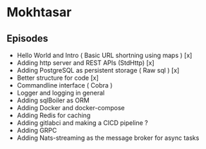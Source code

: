 # Mokhtasar 


## Episodes
- Hello World and Intro ( Basic URL shortning using maps ) [x]
- Adding http server and REST APIs (StdHttp) [x]
- Adding PostgreSQL as persistent storage ( Raw sql ) [x]
- Better structure for code [x]
- Commandline interface ( Cobra ) 
- Logger and logging in general
- Adding sqlBoiler as ORM
- Adding Docker and docker-compose
- Adding Redis for caching
- Adding gitlabci and making a CICD pipeline ?
- Adding GRPC
- Adding Nats-streaming as the message broker for async tasks
